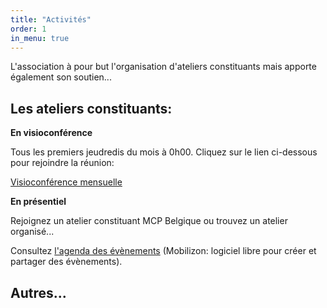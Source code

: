 ```yaml
---
title: "Activités"
order: 1
in_menu: true
---
```

L'association à pour but l'organisation d'ateliers constituants mais apporte également son soutien...

## Les ateliers constituants:

**En visioconférence**

Tous les premiers jeudredis du mois à 0h00.
Cliquez sur le lien ci-dessous pour rejoindre la réunion:

[Visioconférence mensuelle](https://call.element.io/room/#/mcp-belgique-test?password=MGEJUce8TQJuAn9gNMk3RA&roomId=%21oSebtvTNPgDsYnayuE%3Acall.ems.host)

**En présentiel**

Rejoignez un atelier constituant MCP Belgique ou trouvez un atelier organisé...

Consultez [l'agenda des évènements](https://agenda.collectifs.net/@tacticasbl/events)
(Mobilizon: logiciel libre pour créer et partager des évènements).

## Autres... 